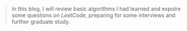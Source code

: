 > In this blog, I will review basic algorithms I had learned and expolre some questions on *LeetCode*, preparing for some interviews and further graduate study.

